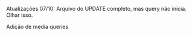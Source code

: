 Atualizações 07/10: Arquivo do UPDATE completo, mas query não inicia. Olhar isso. 

Adição de media queries 


